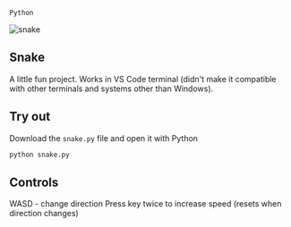 `Python`

![snake](https://github.com/thehallowedfire/snake/assets/112851853/fc469bd4-f27c-445d-97cb-8d152f051921)
## Snake
A little fun project. Works in VS Code terminal (didn't make it compatible with other terminals and systems other than Windows).
## Try out
Download the `snake.py` file and open it with Python
```bash
python snake.py
```
## Controls
WASD - change direction
Press key twice to increase speed (resets when direction changes)

